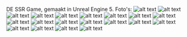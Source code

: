 DE SSR Game,
gemaakt in Unreal Engine 5.
Foto's:
![alt text](https://github.com/jordiboerboom/SSR_Game/blob/mainPictures/Options1.png?raw=true)
![alt text](https://github.com/jordiboerboom/SSR_Game/blob/main/Pictures/Options2.png?raw=true)
![alt text](https://github.com/jordiboerboom/SSR_Game/blob/main/Pictures/progress.png?raw=true)
![alt text](https://github.com/jordiboerboom/SSR_Game/blob/main/Pictures/progress2.png?raw=true)
![alt text](https://github.com/jordiboerboom/SSR_Game/blob/main/Pictures/progress3.png?raw=true)
![alt text](https://github.com/jordiboerboom/SSR_Game/blob/main/Pictures/progress4.png?raw=true)
![alt text](https://github.com/jordiboerboom/SSR_Game/blob/main/Pictures/progress5.png?raw=true)
![alt text](https://github.com/jordiboerboom/SSR_Game/blob/main/Pictures/progress6.png?raw=true)
![alt text](https://github.com/jordiboerboom/SSR_Game/blob/main/Pictures/progress7.png?raw=true)
![alt text](https://github.com/jordiboerboom/SSR_Game/blob/main/Pictures/progress8.png?raw=true)
![alt text](https://github.com/jordiboerboom/SSR_Game/blob/main/Pictures/progress9.png?raw=true)
![alt text](https://github.com/jordiboerboom/SSR_Game/blob/main/Pictures/progress10.png?raw=true)
![alt text](https://github.com/jordiboerboom/SSR_Game/blob/main/Pictures/progress12.png?raw=true)
![alt text](https://github.com/jordiboerboom/SSR_Game/blob/main/Pictures/progress13.png?raw=true)
![alt text](https://github.com/jordiboerboom/SSR_Game/blob/main/Pictures/progress14.png?raw=true)
![alt text](https://github.com/jordiboerboom/SSR_Game/blob/main/Pictures/progress16.png?raw=true)
![alt text](https://github.com/jordiboerboom/SSR_Game/blob/main/Pictures/progress17.png?raw=true)
![alt text](https://github.com/jordiboerboom/SSR_Game/blob/main/Pictures/progress18.png?raw=true)
![alt text](https://github.com/jordiboerboom/SSR_Game/blob/main/Pictures/progress19.png?raw=true)
![alt text](https://github.com/jordiboerboom/SSR_Game/blob/main/Pictures/progress20.png?raw=true)

